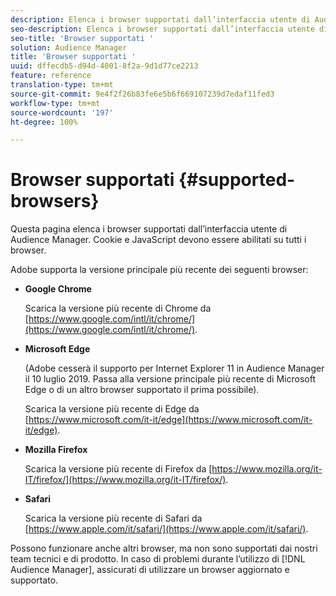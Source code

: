 ```yaml
---
description: Elenca i browser supportati dall’interfaccia utente di Audience Manager. Cookie e JavaScript devono essere abilitati su tutti i browser.
seo-description: Elenca i browser supportati dall’interfaccia utente di Audience Manager. Cookie e JavaScript devono essere abilitati su tutti i browser.
seo-title: 'Browser supportati '
solution: Audience Manager
title: 'Browser supportati '
uuid: dffecdb5-d94d-4001-8f2a-9d1d77ce2213
feature: reference
translation-type: tm+mt
source-git-commit: 9e4f2f26b83fe6e5b6f669107239d7edaf11fed3
workflow-type: tm+mt
source-wordcount: '197'
ht-degree: 100%

---
```



# Browser supportati {#supported-browsers}

Questa pagina elenca i browser supportati dall’interfaccia utente di Audience Manager. Cookie e JavaScript devono essere abilitati su tutti i browser.

<!-- 

c_supported_browsers.xml

 -->

Adobe supporta la versione principale più recente dei seguenti browser:

* **Google Chrome**

   Scarica la versione più recente di Chrome da [https://www.google.com/intl/it/chrome/](https://www.google.com/intl/it/chrome/).

* **Microsoft Edge**

   (Adobe cesserà il supporto per Internet Explorer 11 in Audience Manager il 10 luglio 2019. Passa alla versione principale più recente di Microsoft Edge o di un altro browser supportato il prima possibile).

   Scarica la versione più recente di Edge da [https://www.microsoft.com/it-it/edge](https://www.microsoft.com/it-it/edge).

* **Mozilla Firefox**

   Scarica la versione più recente di Firefox da [https://www.mozilla.org/it-IT/firefox/](https://www.mozilla.org/it-IT/firefox/).

* **Safari**

   Scarica la versione più recente di Safari da [https://www.apple.com/it/safari/](https://www.apple.com/it/safari/).

Possono funzionare anche altri browser, ma non sono supportati dai nostri team tecnici e di prodotto. In caso di problemi durante l’utilizzo di [!DNL Audience Manager], assicurati di utilizzare un browser aggiornato e supportato.
